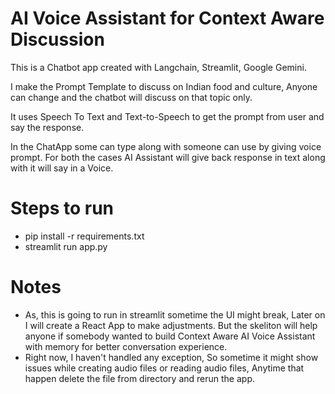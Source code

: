 # AI Voice Assistant for Context Aware Discussion

This is a Chatbot app created with Langchain, Streamlit, Google Gemini.

I make the Prompt Template to discuss on Indian food and culture, Anyone can change and the chatbot will discuss on that topic only.

It uses Speech To Text and Text-to-Speech to get the prompt from user and say the response.

In the ChatApp some can type along with someone can use by giving voice prompt. For both the cases AI Assistant will give back response in text along with it will say in a Voice.

# Steps to run 
* pip install -r requirements.txt
* streamlit run app.py

# Notes 
*  As, this is going to run in streamlit sometime the UI might break, Later on I will create a React App to make adjustments. But the skeliton will help anyone if somebody wanted to build Context Aware AI Voice Assistant with memory for better conversation experience.
*  Right now, I haven't handled any exception, So sometime it might show issues while creating audio files or reading audio files, Anytime that happen delete the file
 from directory and rerun the app.
